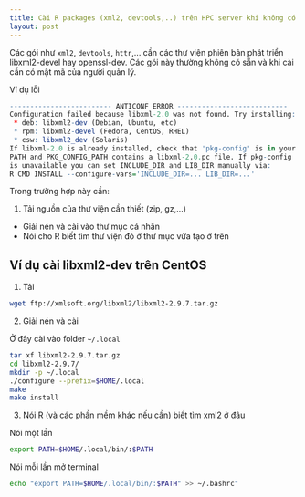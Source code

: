 ```yaml
---
title: Cài R packages (xml2, devtools,..) trên HPC server khi không có quyền admin
layout: post
---
```


Các gói như `xml2`, `devtools`, `httr`,... cần các thư viện phiên bản phát triển
libxml2-devel hay openssl-dev. Các gói này thường không có sẵn và khi cài cần có
mật mã của người quản lý.

Ví dụ lỗi

```R
------------------------- ANTICONF ERROR ---------------------------
Configuration failed because libxml-2.0 was not found. Try installing:
 * deb: libxml2-dev (Debian, Ubuntu, etc)
 * rpm: libxml2-devel (Fedora, CentOS, RHEL)
 * csw: libxml2_dev (Solaris)
If libxml-2.0 is already installed, check that 'pkg-config' is in your
PATH and PKG_CONFIG_PATH contains a libxml-2.0.pc file. If pkg-config
is unavailable you can set INCLUDE_DIR and LIB_DIR manually via:
R CMD INSTALL --configure-vars='INCLUDE_DIR=... LIB_DIR=...'
```

Trong trường hợp này cần:

1. Tải nguồn của thư viện cần thiết (zip, gz,...)
- Giải nén và cài vào thư mục cá nhân
- Nói cho R biết tìm thư viện đó ở thư mục vừa tạo ở trên


## Ví dụ cài libxml2-dev trên CentOS

1. Tải

```bash
wget ftp://xmlsoft.org/libxml2/libxml2-2.9.7.tar.gz
```

2. Giải nén và cài

Ở đây cài vào folder `~/.local`

```bash
tar xf libxml2-2.9.7.tar.gz
cd libxml2-2.9.7/
mkdir -p ~/.local
./configure --prefix=$HOME/.local
make
make install
```

3. Nói R (và các phần mềm khác nếu cần) biết tìm xml2 ở đâu

Nói một lần

```bash
export PATH=$HOME/.local/bin/:$PATH
```

Nói mỗi lần mở terminal

```bash
echo "export PATH=$HOME/.local/bin/:$PATH" >> ~/.bashrc"
```